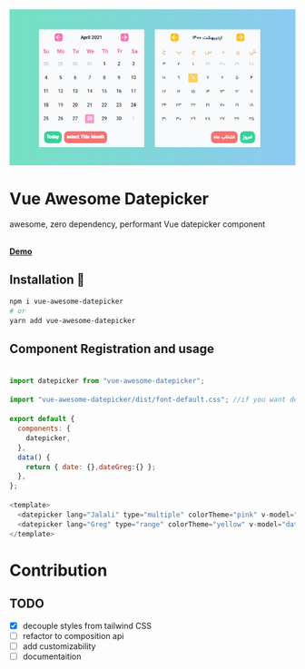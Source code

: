 
<center>
<a align="center" href="https://github.com/MohammadS3dd/vue-awesome-datepicker">
	<img src="https://raw.githubusercontent.com/MohammadS3dd/vue-awesome-datepicker/master/docs/dp-banner.PNG"  />
</a>
</center>


# Vue Awesome Datepicker 


awesome, zero dependency, performant Vue datepicker component


<br><a href="https://mohammads3dd.github.io/vue-awesome-datepicker/"><b>Demo</b></a>

## Installation 🚀
```bash
npm i vue-awesome-datepicker
# or 
yarn add vue-awesome-datepicker
```


## Component Registration and usage

```javascript

import datepicker from "vue-awesome-datepicker";

import "vue-awesome-datepicker/dist/font-default.css"; //if you want default fonts

export default {
  components: {
    datepicker,
  },
  data() {
    return { date: {},dateGreg:{} };
  },
};

<template>
  <datepicker lang="Jalali" type="multiple" colorTheme="pink" v-model="date" />
  <datepicker lang="Greg" type="range" colorTheme="yellow" v-model="dateGreg" />
</template>

```
# Contribution
## TODO 

- [X] decouple styles from tailwind CSS
- [ ] refactor to composition api
- [ ] add customizability
- [ ] documentaition
